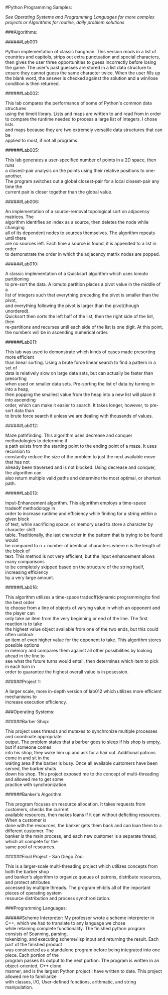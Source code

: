 #Python Programming Samples:

*See Operating Systems and Programming Languages for more complex projects
or Algorithms for routine, daily problem solutions*

###Algorithms:

######Lab001:

Python implementation of classic hangman. This version reads in a list of  
countries and capitols, strips out extra punctuation and special characters,  
then gives the user three opportunities to guess incorrectly before losing  
the game. The user's past guesses are stored in a list data structure to  
ensure they cannot guess the same character twice. When the user fills up  
the blank word, the answer is checked against the solution and a win/lose  
condition is then returned.

######Lab002:

This lab compares the performance of some of Python's common data structures  
using the timeit library. Lists and maps are written to and read from in order  
to compare the runtime needed to process a large list of integers. I chose lists  
and maps because they are two extremely versatile data structures that can be  
applied to most, if not all programs.

######Lab005:

This lab generates a user-specified number of points in a 2D space, then runs  
a closest-pair analysis on the points using their relative positions to one-another.  
The program switches out a global closest-pair for a local closest-pair any time the  
current pair is closer together than the global value.

######Lab006:

An implementation of a source-removal topological sort on adjacency matrices. The   
algorithm identifies an index as a source, then deletes the node while changing  
all of its dependent nodes to sources themselves. The algorithm repeats until there  
are no sources left. Each time a source is found, it is appended to a list in order  
to demonstrate the order in which the adjacency matrix nodes are popped.

######Lab010:

A classic implementation of a Quicksort algorithm which uses lomuto partitioning  
to pre-sort the data. A lomuto partition places a pivot value in the middle of a  
list of integers such that everything preceding the pivot is smaller than the pivot,  
and everything following the pivot is larger than the pivot(though unordered).  
Quicksort then sorts the left half of the list, then the right side of the list, then  
re-partitions and recurses until each side of the list is one digit. At this point,  
the numbers will be in ascending numerical order.

######Lab011:

This lab was used to demonstrate which kinds of cases made presorting more efficient  
than linear sorting. Using a brute force linear search to find a pattern in a set of  
data is relatively slow on large data sets, but can actually be faster than presorting  
when used on smaller data sets. Pre-sorting the list of data by turning in into a heap,  
then popping the smallest value from the heap into a new list will place it into ascending  
order, which can make it easier to search. It takes longer, however, to pre-sort data than  
to brute force search it unless we are dealing with thousands of values.

######Lab012:

Maze pathfinding. This algorithm uses decrease and conquer methodologies to determine if  
a path exists from the starting point to the ending point of a maze. It uses recursion to   
constantly reduce the size of the problem to just the next available move that has not  
already been traversed and is not blocked. Using decrease and conquer, the algorithm can  
also return multiple valid paths and determine the most optimal, or shortest path.  

######Lab013:

Input-Enhancement algorithm. This algorithm employs a time-space tradeoff methodology in  
order to increase runtime and efficiency while finding for a string within a given block  
of text, while sacrificing space, or memory used to store a character by character shift  
table. Traditionally, the last character in the pattern that is trying to be found would  
be compared to n + number of identical characters where n is the length of the block of  
text. This method is not very efficient, but the input enhancement allows many comparisons  
to be completely skipped based on the structure of the string itself, increasing efficiency  
by a very large amount.

######Lab016:

This algorithm utilizes a time-space tradeoff(dynamic programming)to find the best order  
to choose from a line of objects of varying value in which an opponent and the player can  
only take an item from the very beginning or end of the line. The first reaction is to take  
the highest value object available from one of the two ends, but this could often unblock  
an item of even higher value for the opponent to take. This algorithm stores possible options  
in memory and compares them against all other possibilities by looking ahead in the line to  
see what the future turns would entail, then determines which item to pick in each turn in  
order to guarantee the highest overall value is in posession.

######Project 1:

A larger scale, more in-depth version of lab012 which utilizes more efficient mechanisms to  
increase execution efficiency.

###Operating Systems:

######Barber Shop:

This project uses threads and mutexes to synchronize multiple processes and coordinate appropriate  
output. The problem states that a barber goes to sleep if his shop is empty, but if someone comes  
into his shop, they wake him up and ask for a hair cut. Additional patrons come in and sit in the  
waiting area if the barber is busy. Once all available customers have been served, the barber shuts  
down his shop. This project exposed me to the concept of multi-threading and allowed me to get some  
practice with synchronization.

######Banker's Algorithm:

This program focuses on resource allocation. It takes requests from customers, checks the current  
available resources, then makes loans if it can without deficiting resources. When a customer is  
done with the resources, the banker gets them back and can loan them to a different customer. The  
banker is the main process, and each new customer is a separate thread, which all compete for the  
same pool of resources.

######Final Project - San Diego Zoo:

This is a larger-scale multi-threading project which utilizes concepts from both the barber shop  
and banker's algorithm to organize queues of patrons, distribute resources, and protect attributes  
accessed by multiple threads. The program ehibits all of the important pieces of operating system  
resource distribution and process synchronization.

###Programming Languages:

######Scheme Interpreter:
My professor wrote a scheme interpreter in C++, which we had to translate to any language we chose  
while retaining complete functionality. The finished python program consists of Scanning, parsing,  
tokenizing, and executing scheme/lisp input and returning the result. Each part of the finished product  
was constructed as a standalone program before being integrated into one piece. Each portion of the  
program passes its output to the next portion. The program is written in an object-oriented, C++ clone  
manner, and is the largest Python project I have written to date. This project allowed me to familiarize  
with classes, I/O, User-defined functions, arithmatic, and string manipulation.